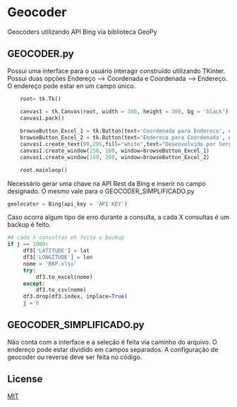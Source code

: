 # Geocoder
Geocoders utilizando API Bing via biblioteca GeoPy

## GEOCODER.py 

Possui uma interface para o usuário interagir construído utilizando TKinter. Possui duas opções Endereço --> Coordenada e Coordenada --> Endereço. O endereço pode estar en um campo único.

```python
    root= tk.Tk()

    canvas1 = tk.Canvas(root, width = 300, height = 300, bg = 'black')
    canvas1.pack()
    
    browseButton_Excel_1 = tk.Button(text='Coordenada para Endereco', command=getEnde, bg='white', fg='red', font=('helvetica', 12, 'bold'))
    browseButton_Excel_2 = tk.Button(text='Endereco para Coordenada', command=getCoor, bg='white', fg='red', font=('helvetica', 12, 'bold'))
    canvas1.create_text(90,295,fill="white",text="Desenvolvido por Sergio Tavora")
    canvas1.create_window(150, 100, window=browseButton_Excel_1)
    canvas1.create_window(150, 200, window=browseButton_Excel_2)

    root.mainloop()
```

Necessário gerar uma chave na API Rest da Bing e inserir no campo designado. O mesmo vale para o GEOCODER_SIMPLIFICADO.py

```python
geolocator = Bing(api_key = 'API KEY')
```

Caso ocorra algum tipo de erro durante a consulta, a cada X consultas é um backup é feito.

```python
#A cada X consultas eh feita o backup
if j == 1000:
     df3['LATITUDE'] = lat
     df3['LONGITUDE'] = lon
     nome = 'BKP.xlsx'
     try:
         df3.to_excel(nome)
     except:
         df3.to_csv(nome)
     df3.drop(df3.index, inplace=True)
     j = 0
```


## GEOCODER_SIMPLIFICADO.py

Não conta com a interface e a seleção é feita via caminho do arquivo. O endereço pode estar dividido em campos separados. A configuração de geocoder ou reverse deve ser feita no código.

## License
[MIT](https://choosealicense.com/licenses/mit/)

